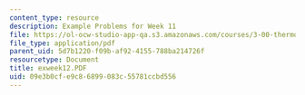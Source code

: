 ```yaml
---
content_type: resource
description: Example Problems for Week 11
file: https://ol-ocw-studio-app-qa.s3.amazonaws.com/courses/3-00-thermodynamics-of-materials-fall-2002/09e3b0cfe9c86899083c55781ccbd556_exweek12.PDF
file_type: application/pdf
parent_uid: 5d7b1220-f09b-af92-4155-788ba214726f
resourcetype: Document
title: exweek12.PDF
uid: 09e3b0cf-e9c8-6899-083c-55781ccbd556
---
```

